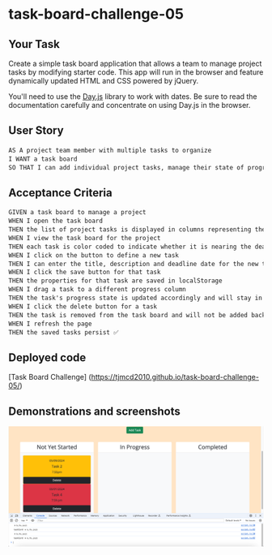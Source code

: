 # task-board-challenge-05

## Your Task

Create a simple task board application that allows a team to manage project tasks by modifying starter code. This app will run in the browser and feature dynamically updated HTML and CSS powered by jQuery.

You'll need to use the [Day.js](https://day.js.org/en/) library to work with dates. Be sure to read the documentation carefully and concentrate on using Day.js in the browser.

## User Story

```md
AS A project team member with multiple tasks to organize
I WANT a task board 
SO THAT I can add individual project tasks, manage their state of progress and track overall project progress accordingly
```

## Acceptance Criteria

```md
GIVEN a task board to manage a project
WHEN I open the task board
THEN the list of project tasks is displayed in columns representing the task progress state (Not Yet Started, In Progress, Completed) ✅
WHEN I view the task board for the project
THEN each task is color coded to indicate whether it is nearing the deadline (yellow) or is overdue (red) ✅
WHEN I click on the button to define a new task
THEN I can enter the title, description and deadline date for the new task into a modal dialog ✅
WHEN I click the save button for that task
THEN the properties for that task are saved in localStorage 
WHEN I drag a task to a different progress column
THEN the task's progress state is updated accordingly and will stay in the new column after refreshing
WHEN I click the delete button for a task
THEN the task is removed from the task board and will not be added back after refreshing ✅
WHEN I refresh the page
THEN the saved tasks persist ✅
```

## Deployed code

[Task Board Challenge] (https://tjmcd2010.github.io/task-board-challenge-05/)

## Demonstrations and screenshots

![Local Storage Demo](assets/images/Deployed-Project-with-Local-Storage.png)

